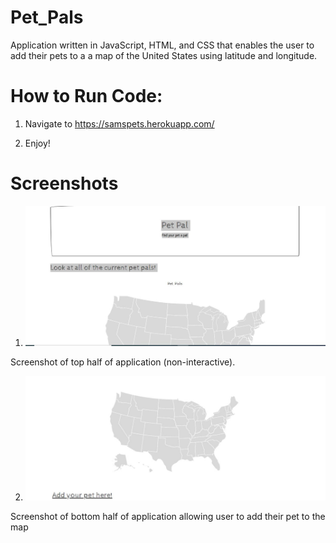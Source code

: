 # Pet_Pals

Application written in JavaScript, HTML, and CSS that enables the user to add their pets to a a map of the United States using latitude and longitude.

# How to Run Code:

1. Navigate to https://samspets.herokuapp.com/

2. Enjoy!

# Screenshots

1. ![ScreenShot](Home_1.JPG)

Screenshot of top half of application (non-interactive).

2. ![ScreenShot](Home_2.JPG)

Screenshot of bottom half of application allowing user to add their pet to the map
